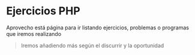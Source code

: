 Ejercicios PHP
=============
Aprovecho está página para ir listando ejercicios, problemas o programas que iremos realizando
>Iremos añadiendo más según el discurrir y la oportunidad
